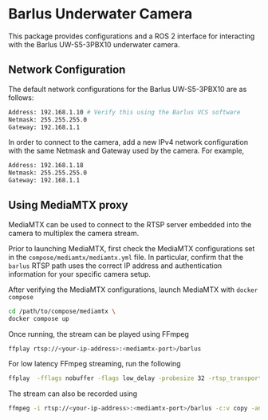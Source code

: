 # Barlus Underwater Camera

This package provides configurations and a ROS 2 interface for interacting with
the Barlus UW-S5-3PBX10 underwater camera.

## Network Configuration

The default network configurations for the Barlus UW-S5-3PBX10 are as follows:

```bash
Address: 192.168.1.10 # Verify this using the Barlus VCS software
Netmask: 255.255.255.0
Gateway: 192.168.1.1
```

In order to connect to the camera, add a new IPv4 network configuration with
the same Netmask and Gateway used by the camera. For example,

```bash
Address: 192.168.1.18
Netmask: 255.255.255.0
Gateway: 192.168.1.1
```

## Using MediaMTX proxy

MediaMTX can be used to connect to the RTSP server embedded into the camera to
multiplex the camera stream.

Prior to launching MediaMTX, first check the MediaMTX configurations set in
the `compose/mediamtx/mediamtx.yml` file. In particular, confirm that the
`barlus` RTSP path uses the correct IP address and authentication information
for your specific camera setup.

After verifying the MediaMTX configurations, launch MediaMTX with `docker compose`

```bash
cd /path/to/compose/mediamtx \
docker compose up
```

Once running, the stream can be played using FFmpeg

```bash
ffplay rtsp://<your-ip-address>:<mediamtx-port>/barlus
```

For low latency FFmpeg streaming, run the following

```bash
ffplay  -fflags nobuffer -flags low_delay -probesize 32 -rtsp_transport udp -i rtsp://<your-ip-address>:<mediamtx-port>/barlus
```

The stream can also be recorded using

```bash
ffmpeg -i rtsp://<your-ip-address>:<mediamtx-port>/barlus -c:v copy -an recording.mp4
```
